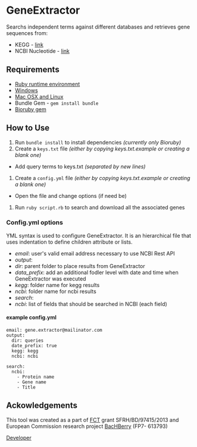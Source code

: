 GeneExtractor
==============

Searchs independent terms against different databases and retrieves gene sequences from:
- KEGG - [link](http://www.genome.jp/kegg/genes.html)
- NCBI Nucleotide - [link](http://www.ncbi.nlm.nih.gov/nuccore/)

## Requirements

- [Ruby runtime environment](https://www.ruby-lang.org/en/installation/)
 - [Windows](http://rubyinstaller.org/)
 - [Mac OSX and Linux](http://rvm.io/)
- Bundle Gem - `gem install bundle`
- [Bioruby gem](http://www.bioruby.org)

## How to Use

1. Run `bundle install` to install dependencies *(currently only Bioruby)*
1. Create a `keys.txt` file *(either by copying keys.txt.example or creating a blank one)*
 - Add query terms to keys.txt *(separated by new lines)*
1. Create a `config.yml` file *(either by copying keys.txt.example or creating a blank one)*
 - Open the file and change options (if need be)
1. Run `ruby script.rb` to search and download all the associated genes

### Config.yml options

YML syntax is used to configure GeneExtractor. It is an hierarchical file that uses indentation to define children attribute or lists.

- *email*: user's valid email address necessary to use NCBI Rest API
- *output*:
 - *dir*: parent folder to place results from GeneExtractor
 - *data_prefix*: add an additional fodler level with date and time when GeneExtractor was executed
 - *kegg*: folder name for kegg results
 - *ncbi*: folder name for ncbi results
- *search*:
 - *ncbi*: list of fields that should be searched in NCBI (each field)

#### example config.yml

    email: gene.extractor@mailinator.com
    output:
      dir: queries
      date_prefix: true
      kegg: kegg
      ncbi: ncbi

    search:
      ncbi:
        - Protein name
        - Gene name
        - Title


## Ackowledgements

This tool was created as a part of [FCT](www.fct.p) grant SFRH/BD/97415/2013 and European Commission research project [BacHBerry](www.bachberry.eu) (FP7- 613793)

[Developer](http://web.tecnico.ulisboa.pt/andre.verissimo/)
